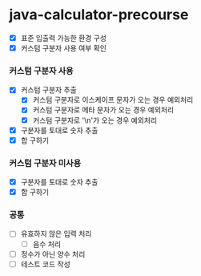 # java-calculator-precourse

- [X] 표준 입출력 가능한 환경 구성
- [X] 커스텀 구분자 사용 여부 확인

### 커스텀 구분자 사용
- [X] 커스텀 구분자 추출
  - [X] 커스텀 구분자로 이스케이프 문자가 오는 경우 예외처리
  - [X] 커스텀 구분자로 메타 문자가 오는 경우 예외처리
  - [X] 커스텀 구분자로 '\n'가 오는 경우 예외처리
- [X] 구분자를 토대로 숫자 추출
- [X] 합 구하기

### 커스텀 구분자 미사용
- [X] 구분자를 토대로 숫자 추출
- [X] 합 구하기

### 공통
- [ ] 유효하지 않은 입력 처리
  - [ ] 음수 처리
- [ ] 정수가 아닌 양수 처리
- [ ] 테스트 코드 작성